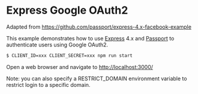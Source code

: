# Express Google OAuth2

Adapted from https://github.com/passport/express-4.x-facebook-example

This example demonstrates how to use [Express](http://expressjs.com/) 4.x and
[Passport](http://passportjs.org/) to authenticate users using Google OAuth2.

```bash
$ CLIENT_ID=xxx CLIENT_SECRET=xxx npm run start
```

Open a web browser and navigate to [http://localhost:3000/](http://localhost:3000/)

Note: you can also specify a RESTRICT_DOMAIN environment variable to restrict login to a specific domain.
